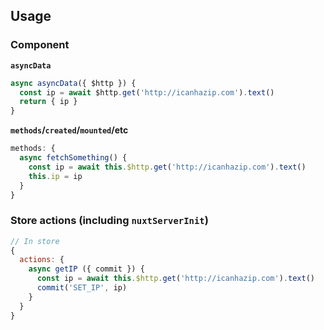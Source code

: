 ## Usage

### Component

**`asyncData`**

```js
async asyncData({ $http }) {
  const ip = await $http.get('http://icanhazip.com').text()
  return { ip }
}
```

**`methods`/`created`/`mounted`/etc**

```js
methods: {
  async fetchSomething() {
    const ip = await this.$http.get('http://icanhazip.com').text()
    this.ip = ip
  }
}
```

### Store actions (including `nuxtServerInit`)

```js
// In store
{
  actions: {
    async getIP ({ commit }) {
      const ip = await this.$http.get('http://icanhazip.com').text()
      commit('SET_IP', ip)
    }
  }
}
```
